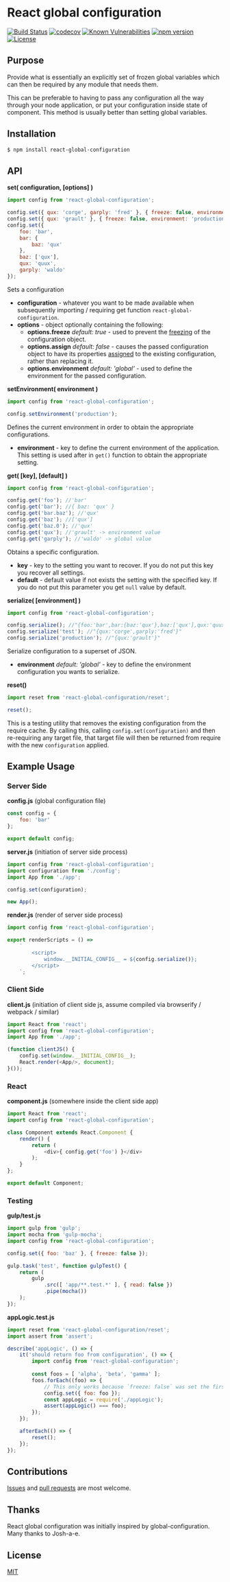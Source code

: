 # React global configuration

[![Build Status](https://travis-ci.org/morenofa/react-global-configuration.svg?branch=master)](https://travis-ci.org/morenofa/react-global-configuration) [![codecov](https://img.shields.io/codecov/c/github/morenofa/react-global-configuration/master.svg)](https://codecov.io/gh/morenofa/react-global-configuration) [![Known Vulnerabilities](https://snyk.io/test/github/morenofa/react-global-configuration/badge.svg?targetFile=package.json)](https://snyk.io/test/github/morenofa/react-global-configuration?targetFile=package.json) [![npm version](https://badge.fury.io/js/react-global-configuration.svg)](https://badge.fury.io/js/react-global-configuration) [![License](https://img.shields.io/npm/l/react-global-configuration.svg)](https://www.npmjs.com/package/react-global-configuration)

## Purpose

Provide what is essentially an explicitly set of frozen global variables which can then be required by any module that needs them.

This can be preferable to having to pass any configuration all the way through your node application, or put your configuration inside state of component. This method is  usually better than setting global variables.


## Installation

```bash
$ npm install react-global-configuration
```

## API

__set( configuration, [options] )__

````js
import config from 'react-global-configuration';

config.set({ qux: 'corge', garply: 'fred' }, { freeze: false, environment: 'test' });
config.set({ qux: 'grault' }, { freeze: false, environment: 'production' });
config.set({ 
    foo: 'bar',
    bar: {
        baz: 'qux'
    },
    baz: ['qux'],
    qux: 'quux',
    garply: 'waldo'
});
````

Sets a configuration
- __configuration__ - whatever you want to be made available when subsequently importing / requiring get function `react-global-configuration`.
- __options__ - object optionally containing the following:
    - __options.freeze__ _default: true_ - used to prevent the [freezing](https://developer.mozilla.org/en-US/docs/Web/JavaScript/Reference/Global_Objects/Object/freeze) of the configuration object.
    - __options.assign__ _default: false_ - causes the passed configuration object to have its properties [assigned](https://developer.mozilla.org/en-US/docs/Web/JavaScript/Reference/Global_Objects/Object/assign) to the existing configuration, rather than replacing it.
    - __options.environment__ _default: 'global'_ - used to define the environment for the passed configuration.


__setEnvironment( environment )__

````js
import config from 'react-global-configuration';

config.setEnvironment('production');
````

Defines the current environment in order to obtain the appropriate configurations.
- __environment__ - key to define the current environment of the application. This setting is used after in `get()` function to obtain the appropriate setting.

__get( [key], [default] )__

````js
import config from 'react-global-configuration';

config.get('foo'); //'bar'
config.get('bar'); //{ baz: 'qux' }
config.get('bar.baz'); //'qux'
config.get('baz'); //['qux']
config.get('baz.0'); //'qux'
config.get('qux'); //'grault' -> environment value
config.get('garply'); //'waldo' -> global value
````

Obtains a specific configuration.
- __key__ - key to the setting you want to recover. If you do not put this key you recover all settings.
- __default__ - default value if not exists the setting with the specified key. If you do not put this parameter you get `null` value by default.

__serialize( [environment] )__

````js
import config from 'react-global-configuration';

config.serialize(); //"{foo:'bar',bar:{baz:'qux'},baz:['qux'],qux:'quux',garply:'waldo'}"
config.serialize('test'); //"{qux:'corge',garply:'fred'}"
config.serialize('production'); //"{qux:'grault'}"
````

Serialize configuration to a superset of JSON.
- __environment__ _default: 'global'_ - key to define the environment configuration you wants to serialize.


__reset()__

````js
import reset from 'react-global-configuration/reset';

reset();
````

This is a testing utility that removes the existing configuration from the require cache. By calling this, calling `config.set(configuration)` and then re-requiring any target file, that target file will then be returned from require with the new `configuration` applied.

## Example Usage

### Server Side

__config.js__ (global configuration file)
````js
const config = {
    foo: 'bar' 
};

export default config;
````

__server.js__ (initiation of server side process)
````js
import config from 'react-global-configuration';
import configuration from './config';
import App from './app';

config.set(configuration);

new App();
````

__render.js__ (render of server side process)
````js
import config from 'react-global-configuration';

export renderScripts = () => 
    `
        <script>
            window.__INITIAL_CONFIG__ = ${config.serialize()};
        </script>
    `;
````

### Client Side

__client.js__ (initiation of client side js, assume compiled via browserify / webpack / similar)
````js
import React from 'react';
import config from 'react-global-configuration';
import App from './app';

(function clientJS() {
    config.set(window.__INITIAL_CONFIG__);
    React.render(<App/>, document);
}());
````

### React 

__component.js__ (somewhere inside the client side app)
````js
import React from 'react';
import config from 'react-global-configuration';

class Component extends React.Component {
    render() {
        return (
            <div>{ config.get('foo') }</div>
        );
    }
};

export default Component;
````

### Testing

__gulp/test.js__
````js
import gulp from 'gulp';
import mocha from 'gulp-mocha';
import config from 'react-global-configuration';

config.set({ foo: 'baz' }, { freeze: false });

gulp.task('test', function gulpTest() {
    return (
        gulp
            .src([ 'app/**.test.*' ], { read: false })
            .pipe(mocha())
    );
});
````

__appLogic.test.js__
````js
import reset from 'react-global-configuration/reset';
import assert from 'assert';

describe('appLogic', () => {
    it('should return foo from configuration', () => {
        import config from 'react-global-configuration';
    
        const foos = [ 'alpha', 'beta', 'gamma' ];
        foos.forEach((foo) => {
            // This only works because `freeze: false` was set the first time set was called (in gulp/test.js).
            config.set({ foo: foo });
            const appLogic = require('./appLogic');
            assert(appLogic() === foo);
        });
    });

    afterEach(() => {
        reset();
    });
});
````

## Contributions

[Issues](https://github.com/morenofa/react-global-configuration/issues) and [pull requests](https://github.com/morenofa/react-global-configuration/pulls) are most welcome.

## Thanks

React global configuration was initially inspired by global-configuration. Many thanks to Josh-a-e.

## License

[MIT](https://opensource.org/licenses/MIT)